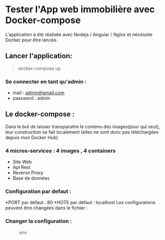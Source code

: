 # Tester l'App web immobilière avec Docker-compose 
L'application à été réalisée avec Nodejs / Angular / Nginx et nécéssite Docker pour être lancée.

## Lancer l'application: 
> docker-compose up 
### Se connecter en tant qu'admin : 
* mail : admin@gmail.com
* password : admin

## Le docker-compose :
Dans le but de laisser transparaitre le contenu des images(pour qui veut), leur construction se fait localement (elles ne sont donc pas téléchargées depuis mon Docker Hub) 

### 4 micros-services : 4 images , 4 containers
* Site Web 
* Api Rest 
* Reverse Proxy 
* Base de données 

### Configuration par defaut : 
*PORT par défaut : 80 
*HOTE par défaut : localhost
Les configurations peuvent être changées dans le fichier : 

### Changer la configuration : 
>.env






